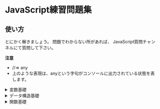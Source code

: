 # JavaScript練習問題集

## 使い方

とにかく解きましょう。
問題でわからない所があれば、
JavaScript質問チャンネルにて質問して下さい。

**注意**
- //=> any
- 上のような表現は、anyという字句がコンソールに出力されている状態を表します。


<details><summary>変数基礎</summary>

* * *

**注意**

- 各問題ごとにファイルを作成して取り組んで下さい。
このセクションにおけるファイル名は、以下のように付けましょう。

* * *

>**var_(問題番号).js**

**問題1**
```js
ブラウザのコンソールに、以下のように出力して下さい。

//=> Hello, World!
```

※ 変数宣言には、var宣言を用いて下さい。

<details><summary>解答</summary>
っふぁっｇ

```js
fgrggrgrg
```
</details>


**問題2**

</details>
<details><summary>データ構造基礎</summary></details>
<details><summary>関数基礎</summary></details>
